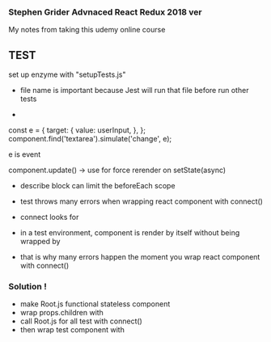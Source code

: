 ### Stephen Grider Advnaced React Redux 2018 ver

My notes from taking this udemy online course

## TEST 

set up enzyme with "setupTests.js"
- file name is important because Jest will run that file before run other tests

- 

const e = {
  target: {
    value: userInput,
  },
};
component.find('textarea').simulate('change', e);

e is event

component.update() -> use for force rerender on setState(async)

- describe block can limit the beforeEach scope

- test throws many errors when wrapping react component with connect()
- connect looks for <Provider>
- in a test environment, component is render by itself without being wrapped by <Provider>
- that is why many errors happen the moment you wrap react component with connect()

### Solution !
- make Root.js functional stateless component
- wrap props.children with <Provider store={store}>
- call Root.js for all test with connect()
- then wrap test component with <Root>